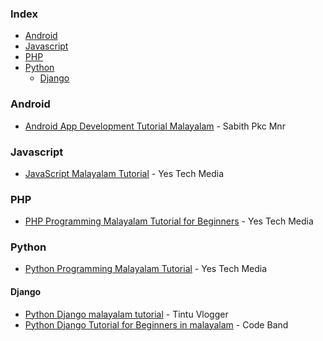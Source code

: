 ### Index

* [Android](#android)
* [Javascript](#javascript)
* [PHP](#php)
* [Python](#python)
  * [Django](#django)


### Android

* [Android App Development Tutorial Malayalam](https://youtube.com/playlist?list=PLZ78Q1BKkdA1-eMVQOiBiMtQQb_vYWnvV) - Sabith Pkc Mnr


### Javascript

* [JavaScript Malayalam Tutorial](https://www.youtube.com/watch?v=3mjwtu4_0uk) - Yes Tech Media


### PHP

* [PHP Programming Malayalam Tutorial for Beginners](https://www.youtube.com/watch?v=nFYWCouZ1UA) - Yes Tech Media


### Python

* [Python Programming Malayalam Tutorial](https://www.youtube.com/watch?v=ihnWXGPxNEk) - Yes Tech Media


#### Django

* [Python Django malayalam tutorial](https://www.youtube.com/watch?v=Obu5qj9sdaE) - Tintu Vlogger
* [Python Django Tutorial for Beginners in malayalam](https://www.youtube.com/playlist?list=PLbasZIkCgHJGXEjcatJ3aO1NpS2PsOtoQ) - Code Band
